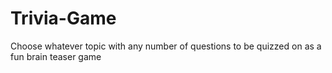 # Trivia-Game
Choose whatever topic with any number of questions to be quizzed on as a fun brain teaser game
